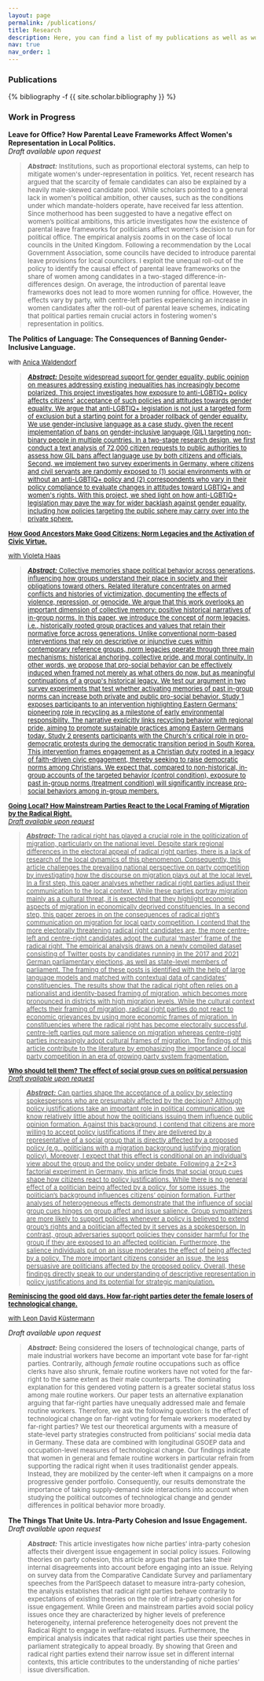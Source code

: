 ```yaml
---
layout: page
permalink: /publications/
title: Research
description: Here, you can find a list of my publications as well as work in progress.
nav: true
nav_order: 1
---
```

<!-- _pages/publications.md -->
<h3> Publications </h3>
<div class="publications">

{% bibliography -f {{ site.scholar.bibliography }} %}
</div>



<h3> Work in Progress </h3>
<strong>Leave for Office? How Parental Leave Frameworks Affect Women's Representation in Local Politics.  </strong><br>
<em> Draft available upon request </em><br>
<blockquote> 
<p style="font-size:13px;"> <strong><em> Abstract:</em></strong> Institutions, such as proportional electoral systems, can help to mitigate women's under-representation in politics. Yet, recent research has argued that the scarcity of female candidates can also be explained by a heavily male-skewed candidate pool. While scholars pointed to a general lack in women's political ambition, other causes, such as the conditions under which mandate-holders operate, have received far less attention. Since motherhood has been suggested to have a negative effect on women’s political ambitions, this article investigates how the existence of parental leave frameworks for politicians affect women's decision to run for political office. The empirical analysis zooms in on the case of local councils in the United Kingdom. Following a recommendation by the Local Government Association, some councils have decided to introduce parental leave provisions for local councilors. I exploit the unequal roll-out of the policy to identify the causal effect of parental leave frameworks on the share of women among candidates in a two-staged difference-in-differences design. On average, the introduction of parental leave frameworks does not lead to more women running for office. However, the effects vary by party, with centre-left parties experiencing an increase in women candidates after the roll-out of parental leave schemes, indicating that political parties remain crucial actors in fostering women's representation in politics.</p>
</blockquote>


<strong>The Politics of Language: The Consequences of Banning Gender-Inclusive Language.  </strong><br>
<p style="font-size:13px;"> with <a style="font-size: 13px;" href="https://www.nuffield.ox.ac.uk/people/profiles/anica-waldendorf/">Anica Waldendorf<br>
<blockquote> 
<p style="font-size:13px;"> <strong><em> Abstract:</em></strong> Despite widespread support for gender equality, public opinion on measures addressing existing inequalities has increasingly become polarized. This project investigates how exposure to anti-LGBTIQ+ policy affects citizens’ acceptance of such policies and attitudes towards gender equality. We argue that anti-LGBTIQ+ legislation is not just a targeted form of exclusion but a starting point for a broader rollback of gender equality. We use gender-inclusive language as a case study, given the recent implementation of bans on gender-inclusive language (GIL) targeting non-binary people in multiple countries. In a two-stage research design, we first conduct a text analysis of 72,000 citizen requests to public authorities to assess how GIL bans affect language use by both citizens and officials. Second, we implement two survey experiments in  Germany, where citizens and civil servants are randomly exposed to (1) social environments with or without an anti-LGBTIQ+ policy and (2) correspondents who vary in their policy compliance to evaluate changes in attitudes toward LGBTIQ+ and women's rights. With this project, we shed light on how anti-LGBTIQ+ legislation may pave the way for wider backlash against gender equality, including how policies targeting the public sphere may carry over into the private sphere.</p>
</blockquote>

<strong>How Good Ancestors Make Good Citizens: Norm Legacies and the Activation of Civic Virtue. </strong><br>
<p style="font-size:13px;"> with <a style="font-size: 13px;" href="https://violeta-haas.github.io">Violeta Haas<br>
<blockquote> 
<p style="font-size:13px;"> <strong><em> Abstract:</em></strong> Collective memories shape political behavior across generations, influencing how groups understand their place in society and their obligations toward others. Related literature concentrates on armed conflicts and histories of victimization, documenting the effects of violence, repression, or genocide. We argue that this work overlooks an important dimension of collective memory: positive historical narratives of in-group norms. In this paper, we introduce the concept of norm legacies, i.e., historically rooted group practices and values that retain their normative force across generations. Unlike conventional norm-based interventions that rely on descriptive or injunctive cues within contemporary reference groups, norm legacies operate through three main mechanisms: historical anchoring, collective pride, and moral continuity. In other words, we propose that pro-social behavior can be effectively induced when framed not merely as what others do now, but as meaningful continuations of a group's historical legacy. We test our argument in two survey experiments that test whether activating memories of past in-group norms can increase both private and public pro-social behavior. Study 1 exposes participants to an intervention highlighting Eastern Germans' pioneering role in recycling as a milestone of early environmental responsibility. The narrative explicitly links recycling behavior with regional pride, aiming to promote sustainable practices among Eastern Germans today. Study 2 presents participants with the Church's critical 
role in pro-democratic protests during the democratic transition period in South Korea. This intervention frames engagement as a Christian duty rooted in a legacy of faith-driven civic engagement, thereby seeking to raise democratic norms among Christians. We expect that, compared to non-historical, in-group accounts of the targeted behavior (control condition), exposure to past in-group norms (treatment condition) will significantly increase pro-social behaviors among in-group members.</p>
</blockquote>


<strong>Going Local? How Mainstream Parties React to the Local Framing of Migration by the Radical Right.</strong><br>
<em> Draft available upon request </em><br>
<blockquote> 
<p style="font-size:13px;"> <strong><em> Abstract:</em></strong> The radical right has played a crucial role in the politicization of migration, particularly on the national
level. Despite stark regional differences in the electoral appeal of radical right parties, there is a lack of research
of the local dynamics of this phenomenon. Consequently, this article challenges the prevailing national perspective
on party competition by investigating how the discourse on migration plays out at the local level. In
a first step, this paper analyses whether radical right parties adjust their communication to the local context.
While these parties portray migration mainly as a cultural threat, it is expected that they highlight economic
aspects of migration in economically deprived constituencies. In a second step, this paper zeroes in on the
consequences of radical right’s communication on migration for local party competition. I contend that the more electorally threatening radical right candidates are, the
more centre-left and centre-right candidates adopt the cultural ‘master’ frame of the radical right. The empirical
analysis draws on a newly compiled dataset consisting of Twitter posts by candidates running in the
2017 and 2021 German parliamentary elections, as well as state-level members of parliament. The framing
of these posts is identified with the help of large language models and matched with contextual data of candidates’
constituencies. The results show that the radical right often relies on a nationalist and identity-based
framing of migration, which becomes more pronounced in districts with high migration levels. While the
cultural context affects their framing of migration, radical right parties do not react to economic grievances
by using more economic frames of migration. In constituencies where the radical right has become electorally
successful, centre-left parties put more salience on migration whereas centre-right parties increasingly adopt
cultural frames of migration. The findings of this article contribute to the literature by emphasizing the importance
of local party competition in an era of growing party system fragmentation. </p>
</blockquote>


<strong>Who should tell them? The effect of social group cues on political persuasion</strong><br>
<em> Draft available upon request </em><br>
<blockquote> 
<p style="font-size:13px;"> <strong><em> Abstract:</em></strong> Can parties shape the acceptance of a policy by selecting spokespersons who are presumably affected
by the decision? Although policy justifications take an important role in political communication,
we know relatively little about how the politicians issuing them influence public opinion formation.
Against this background, I contend that citizens are more willing to accept policy justifications if they
are delivered by a representative of a social group that is directly affected by a proposed policy (e.g.,
politicians with a migration background justifying migration policy). Moreover, I expect that this effect
is conditional on an individual’s view about the group and the policy under debate. Following a
2×2×3 factorial experiment in Germany, this article finds that social group cues shape how citizens
react to policy justifications. While there is no general effect of a politician being affected by a policy,
for some issues, the politician’s background influences citizens’ opinion formation. Further analyses
of heterogeneous effects demonstrate that the influence of social group cues hinges on group affect and
issue salience. Group sympathizers are more likely to support policies whenever a policy is believed
to extend group’s rights and a politician affected by it serves as a spokesperson. In contrast, group
adversaries support policies they consider harmful for the group if they are exposed to an affected
politician. Furthermore, the salience individuals put on an issue moderates the effect of being affected
by a policy. The more important citizens consider an issue, the less persuasive are politicians affected
by the proposed policy. Overall, these findings directly speak to our understanding of descriptive representation
in policy justifications and its potential for strategic manipulation. </p>
</blockquote>


<strong>Reminiscing the good old days. How far-right parties deter the female losers of technological change.</strong><br>
<p style="font-size:13px;"> with <a style="font-size: 13px;" href="https://www.eui.eu/people?id=leon-kustermann">Leon David Küstermann</a></p> 
<em> Draft available upon request </em><br>
<blockquote> 
<p style="font-size:13px;"> <strong><em> Abstract:</em></strong> 		Being considered the losers of technological change, parts of male industrial workers have become an important vote base for far-right parties. Contrarily, although <em>female</em> routine occupations such as office clerks have also shrunk, female routine workers have not voted for the far-right to the same extent as their male counterparts. The dominating explanation for this gendered voting pattern is a greater societal status loss among male routine workers. Our paper tests an alternative explanation arguing that far-right parties have unequally addressed male and female routine workers. Therefore, we ask the following question: Is the effect of technological change on far-right voting for female workers moderated by far-right parties?  We test our theoretical arguments with a measure of state-level party strategies constructed from politicians’ social media data in Germany. These data are combined with longitudinal GSOEP data and occupation-level measures of technological change. Our findings indicate that women in general and female routine workers in particular refrain from supporting the radical right when it uses traditionalist gender appeals. Instead, they are mobilized by the center-left when it campaigns on a more progressive gender portfolio. Consequently, our results demonstrate the importance of taking supply-demand side interactions into account when studying the political outcomes of technological change and gender differences in political behavior more broadly. </p>
</blockquote>

<strong>The Things That Unite Us. Intra-Party Cohesion and Issue Engagement. </strong><br>
<em> Draft available upon request </em><br>
<blockquote> 
<p style="font-size:13px;"> <strong><em> Abstract:</em></strong> This article investigates how niche parties’ intra-party cohesion affects their divergent issue engagement
in social policy issues. Following theories on party cohesion, this article argues that parties take their internal
disagreements into account before engaging into an issue. Relying on survey data from the Comparative
Candidate Survey and parliamentary speeches from the ParlSpeech dataset to measure intra-party cohesion,
the analysis establishes that radical right parties behave contrarily to expectations of existing theories on the
role of intra-party cohesion for issue engagement. While Green and mainstream parties avoid social policy
issues once they are characterized by higher levels of preference heterogeneity, internal preference heterogeneity
does not prevent the Radical Right to engage in welfare-related issues. Furthermore, the empirical
analysis indicates that radical right parties use their speeches in parliament strategically to appeal broadly.
By showing that Green and radical right parties extend their narrow issue set in different internal contexts,
this article contributes to the understanding of niche parties’ issue diversification.  </p>
</blockquote>